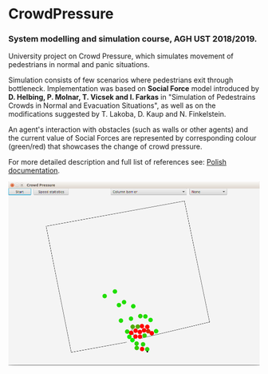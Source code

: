 # CrowdPressure
### System modelling and simulation course, AGH UST 2018/2019.

University project on Crowd Pressure, which simulates movement of pedestrians in normal and panic situations. 

Simulation consists of few scenarios where pedestrians exit through bottleneck. Implementation was based on **Social Force** model introduced by **D. Helbing, P. Molnar, T. Vicsek and I. Farkas** in "Simulation of Pedestrains Crowds in Normal and Evacuation Situations", as well as on the modifications suggested by T. Lakoba, D. Kaup and N. Finkelstein.

An agent's interaction with obstacles (such as walls or other agents) and the current value of Social Forces are represented by corresponding colour (green/red) that showcases the change of crowd pressure. 

For more detailed description and full list of references see: [Polish documentation](https://github.com/kartytko/CrowdPressure/blob/master/CrowdPressure/doc/crowd_pressure_documentation.pdf).


![N|Solid](https://raw.githubusercontent.com/kartytko/CrowdPressure/master/CrowdPressure/doc/screenshot.png)
